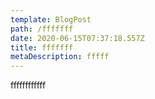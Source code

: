 ```yaml
---
template: BlogPost
path: /fffffff
date: 2020-06-15T07:37:18.557Z
title: fffffff
metaDescription: fffff
---
```

ffffffffffff
